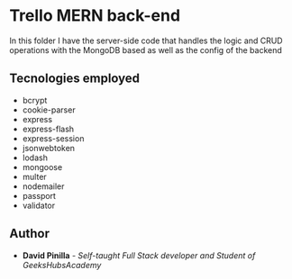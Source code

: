 # Trello MERN back-end
In this folder I have the server-side code that handles the logic and CRUD operations with the MongoDB based as well as the config of the backend
## Tecnologies employed

- bcrypt
- cookie-parser
- express
- express-flash
- express-session
- jsonwebtoken
- lodash
- mongoose
- multer
- nodemailer
- passport
- validator

## Author
* **David Pinilla** - *Self-taught Full Stack developer and Student of GeeksHubsAcademy* 
